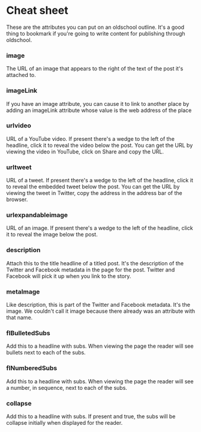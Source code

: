 # Cheat sheet

These are the attributes you can put on an oldschool outline. It's a good thing to bookmark if you're going to write content for publishing through oldschool.

### image

The URL of an image that appears to the right of the text of the post it's attached to.

### imageLink

If you have an image attribute, you can cause it to link to another place by adding an imageLink attribute whose value is the web address of the place

### urlvideo

URL of a YouTube video. If present there's a wedge to the left of the headline, click it to reveal the video below the post. You can get the URL by viewing the video in YouTube, click on Share and copy the URL.

### urltweet

URL of a tweet. If present there's a wedge to the left of the headline, click it to reveal the embedded tweet below the post. You can get the URL by viewing the tweet in Twitter, copy the address in the address bar of the browser. 

### urlexpandableimage

URL of an image. If present there's a wedge to the left of the headline, click it to reveal the image below the post.

### description

Attach this to the title headline of a titled post. It's the description of the Twitter and Facebook metadata in the page for the post. Twitter and Facebook will pick it up when you link to the story.

### metaImage

Like description, this is part of the Twitter and Facebook metadata. It's the image. We couldn't call it image because there already was an attribute with that name. 

### flBulletedSubs

Add this to a headline with subs. When viewing the page the reader will see bullets next to each of the subs. 

### flNumberedSubs

Add this to a headline with subs. When viewing the page the reader will see a number, in sequence, next to each of the subs. 

### collapse

Add this to a headline with subs. If present and true, the subs will be collapse initially when displayed for the reader. 

